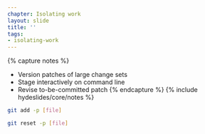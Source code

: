```yaml
---
chapter: Isolating work
layout: slide
title: ''
tags:
- isolating-work
---
```


{% capture notes %}
* Version patches of large change sets
* Stage interactively on command line
* Revise to-be-committed patch
{% endcapture %}
{% include hydeslides/core/notes %}

```bash
git add -p [file]

git reset -p [file]
```
